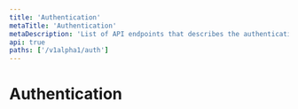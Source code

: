 ```yaml
---
title: 'Authentication'
metaTitle: 'Authentication'
metaDescription: 'List of API endpoints that describes the authentication layer'
api: true
paths: ['/v1alpha1/auth']
---
```


# Authentication

